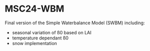 # MSC24-WBM

Final version of the Simple Waterbalance Model (SWBM) including:
* seasonal variation of ß0 based on LAI
* temperature dependant ß0
* snow implementation
